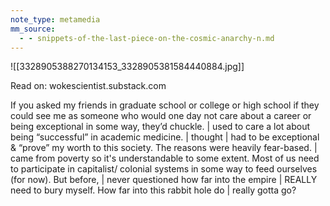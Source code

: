 ```yaml
---
note_type: metamedia
mm_source:
  - - snippets-of-the-last-piece-on-the-cosmic-anarchy-n.md
---
```


![[3328905388270134153_3328905381584440884.jpg]]

Read on: wokescientist.substack.com

If you asked my friends in graduate school or college or
high school if they could see me as someone who would
one day not care about a career or being exceptional in
some way, they’d chuckle. | used to care a lot about being
“successful” in academic medicine. | thought | had to be
exceptional & “prove” my worth to this society. The
reasons were heavily fear-based. | came from poverty so
it's understandable to some extent. Most of us need to
participate in capitalist/ colonial systems in some way to
feed ourselves (for now). But before, | never questioned
how far into the empire | REALLY need to bury myself.
How far into this rabbit hole do | really gotta go?


